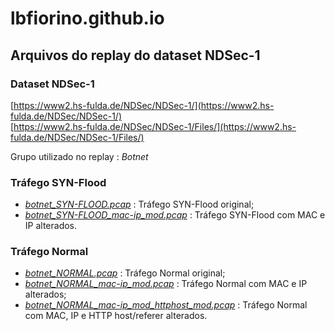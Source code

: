 # lbfiorino.github.io

## Arquivos do replay do dataset NDSec-1

### Dataset NDSec-1
[https://www2.hs-fulda.de/NDSec/NDSec-1/](https://www2.hs-fulda.de/NDSec/NDSec-1/)  
[https://www2.hs-fulda.de/NDSec/NDSec-1/Files/](https://www2.hs-fulda.de/NDSec/NDSec-1/Files/)  

Grupo utilizado no replay : *Botnet*

### Tráfego SYN-Flood
 - *[botnet_SYN-FLOOD.pcap](replay-ndsec1/botnet_SYN-FLOOD.pcap)* : Tráfego SYN-Flood original;
 - *[botnet_SYN-FLOOD_mac-ip_mod.pcap](replay-ndsec1/botnet_SYN-FLOOD_mac-ip_mod.pcap)* : Tráfego SYN-Flood com MAC e IP alterados.
 
### Tráfego Normal
 - *[botnet_NORMAL.pcap](replay-ndsec1/botnet_NORMAL.pcap)* : Tráfego Normal original;
 - *[botnet_NORMAL_mac-ip_mod.pcap](replay-ndsec1/botnet_NORMAL_mac-ip_mod.pcap)* : Tráfego Normal com MAC e IP alterados;
 - *[botnet_NORMAL_mac-ip_mod_httphost_mod.pcap](replay-ndsec1/botnet_NORMAL_mac-ip_mod_httphost_mod.pcap)* : Tráfego Normal com MAC, IP e HTTP host/referer alterados.
